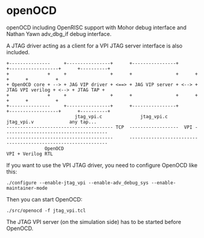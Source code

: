 openOCD
=======

openOCD including OpenRISC support with Mohor debug interface and
Nathan Yawn adv_dbg_if debug interface.

A JTAG driver acting as a client for a VPI JTAG server interface is also
included.

    +---------------     +----------------+      +----------------+      +------------------+      +----------+ 
    +              +     +                +      +                +      +                  +      +          + 
    + OpenOCD core + --> + JAG VIP driver + <==> + JAG VIP server + <--> + JTAG VPI verilog + <--> + JTAG TAP + 
    +              +     +                +      +                +      +                  +      +          + 
    +---------------     +----------------+      +----------------+      +------------------+      +----------+
                             jtag_vpi.c              jtag_vpi.c               jtag_vpi.v             any tap...
    --------------------------------------- TCP  ------------------  VPI --------------------------------------
    ---------------------------------------      --------------------------------------------------------------
                  OpenOCD                                                VPI + Verilog RTL

If you want to use the VPI JTAG driver, you need to configure OpenOCD like this:

    ./configure --enable-jtag_vpi --enable-adv_debug_sys --enable-maintainer-mode

Then you can start OpenOCD:

    ./src/openocd -f jtag_vpi.tcl

The JTAG VPI server (on the simulation side) has to be started before OpenOCD.


